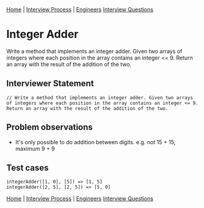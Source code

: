 [Home](../../../README.md) |
[Interview Process](../../README.md) |
[Engineers](../README.md)
[Interview Questions](README.me)

# Integer Adder

Write a method that implements an integer adder. Given two arrays of integers where each position in the array contains an integer
<= 9. Return an array with the result of the addition of the two.

## Interviewer Statement
```
// Write a method that implements an integer adder. Given two arrays of integers where each position in the array contains an integer <= 9. Return an array with the result of the addition of the two.
```

## Problem observations
- It's only possible to do addition between digits. e.g. not 15 + 15, maximum 9 + 9

## Test cases
```
integerAdder([1, 0], [5]) => [1, 5]
integerAdder([2, 5], [2, 5]) => [5, 0]
```

[Home](../../../README.md) |
[Interview Process](../../README.md) |
[Engineers](../README.md)
[Interview Questions](README.me)
